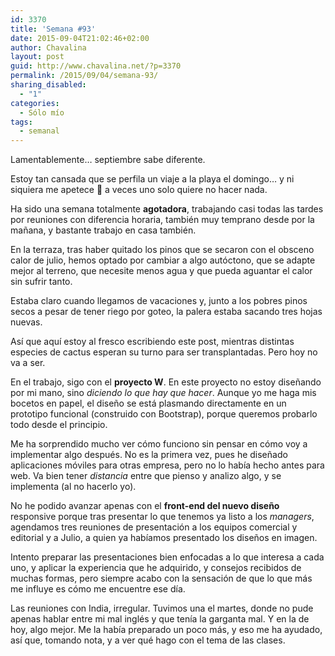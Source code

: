 ```yaml
---
id: 3370
title: 'Semana #93'
date: 2015-09-04T21:02:46+02:00
author: Chavalina
layout: post
guid: http://www.chavalina.net/?p=3370
permalink: /2015/09/04/semana-93/
sharing_disabled:
  - "1"
categories:
  - Sólo mío
tags:
  - semanal
---
```

Lamentablemente… septiembre sabe diferente.

Estoy tan cansada que se perfila un viaje a la playa el domingo… y ni siquiera me apetece 🙁 a veces uno solo quiere no hacer nada.

Ha sido una semana totalmente **agotadora**, trabajando casi todas las tardes por reuniones con diferencia horaria, también muy temprano desde por la mañana, y bastante trabajo en casa también.

En la terraza, tras haber quitado los pinos que se secaron con el obsceno calor de julio, hemos optado por cambiar a algo autóctono, que se adapte mejor al terreno, que necesite menos agua y que pueda aguantar el calor sin sufrir tanto.

Estaba claro cuando llegamos de vacaciones y, junto a los pobres pinos secos a pesar de tener riego por goteo, la palera estaba sacando tres hojas nuevas.

Así que aquí estoy al fresco escribiendo este post, mientras distintas especies de cactus esperan su turno para ser transplantadas. Pero hoy no va a ser.

En el trabajo, sigo con el **proyecto W**. En este proyecto no estoy diseñando por mi mano, sino _diciendo lo que hay que hacer_. Aunque yo me haga mis bocetos en papel, el diseño se está plasmando directamente en un prototipo funcional (construido con Bootstrap), porque queremos probarlo todo desde el principio.

Me ha sorprendido mucho ver cómo funciono sin pensar en cómo voy a implementar algo después. No es la primera vez, pues he diseñado aplicaciones móviles para otras empresa, pero no lo había hecho antes para web. Va bien tener _distancia_ entre que pienso y analizo algo, y se implementa (al no hacerlo yo).

No he podido avanzar apenas con el **front-end del nuevo diseño** responsive porque tras presentar lo que tenemos ya listo a los _managers_, agendamos tres reuniones de presentación a los equipos comercial y editorial y a Julio, a quien ya habíamos presentado los diseños en imagen.

Intento preparar las presentaciones bien enfocadas a lo que interesa a cada uno, y aplicar la experiencia que he adquirido, y consejos recibidos de muchas formas, pero siempre acabo con la sensación de que lo que más me influye es cómo me encuentre ese día.

Las reuniones con India, irregular. Tuvimos una el martes, donde no pude apenas hablar entre mi mal inglés y que tenía la garganta mal. Y en la de hoy, algo mejor. Me la había preparado un poco más, y eso me ha ayudado, así que, tomando nota, y a ver qué hago con el tema de las clases.